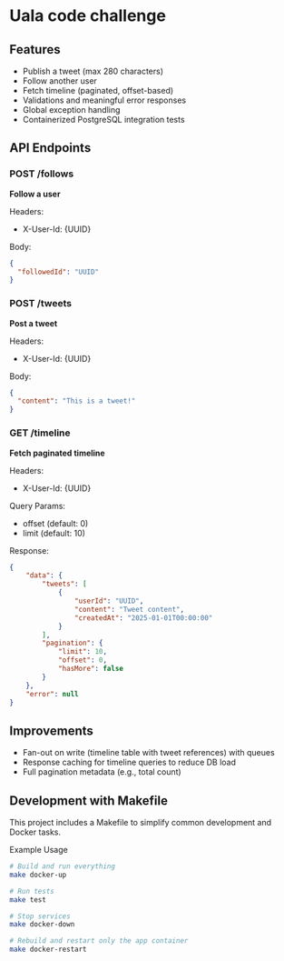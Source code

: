 # Uala code challenge

## Features

- Publish a tweet (max 280 characters)
- Follow another user
- Fetch timeline (paginated, offset-based)
- Validations and meaningful error responses
- Global exception handling
- Containerized PostgreSQL integration tests

## API Endpoints
### POST /follows
**Follow a user**

Headers:
- X-User-Id: {UUID}

Body:

```json
{
  "followedId": "UUID"
}
```

### POST /tweets
**Post a tweet**

Headers:
- X-User-Id: {UUID}

Body:

```json
{
  "content": "This is a tweet!"
}
```

### GET /timeline
**Fetch paginated timeline**

Headers:
- X-User-Id: {UUID}

Query Params:
- offset (default: 0)
- limit (default: 10)

Response:

```json
{
    "data": {
        "tweets": [
            {
                "userId": "UUID",
                "content": "Tweet content",
                "createdAt": "2025-01-01T00:00:00"
            }
        ],
        "pagination": {
            "limit": 10,
            "offset": 0,
            "hasMore": false
        }
    },
    "error": null
}
```

## Improvements
- Fan-out on write (timeline table with tweet references) with queues
- Response caching for timeline queries to reduce DB load
- Full pagination metadata (e.g., total count)

## Development with Makefile
This project includes a Makefile to simplify common development and Docker tasks.

Example Usage
```bash
# Build and run everything
make docker-up

# Run tests
make test

# Stop services
make docker-down

# Rebuild and restart only the app container
make docker-restart
```